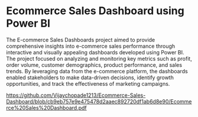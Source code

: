 # Ecommerce Sales Dashboard using Power BI

The E-commerce Sales Dashboards project aimed to provide comprehensive insights into e-commerce sales performance through interactive and visually appealing dashboards developed using Power BI. The project focused on analyzing and monitoring key metrics such as profit, order volume, customer demographics, product performance, and sales trends. By leveraging data from the e-commerce platform, the dashboards enabled stakeholders to make data-driven decisions, identify growth opportunities, and track the effectiveness of marketing campaigns.

https://github.com/Vijaychopade1213/Ecommerce-Sales-Dashboard/blob/cb9eb757e9e475478d2aaec892720df1ab6d8e90/Ecommerce%20Sales%20Dashboard.pdf
